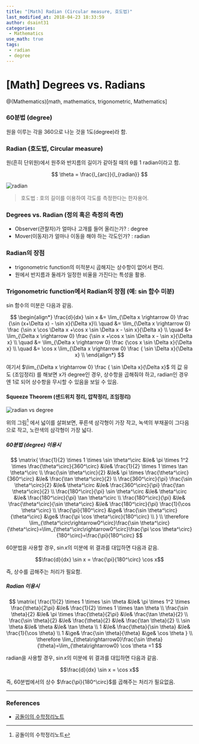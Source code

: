 ```yaml
---
title: "[Math] Radian (Circular measure, 호도법)"
last_modified_at: 2018-04-23 18:33:59
author: dsaint31
categories: 
 - Mathematics
use_math: true
tags: 
 - radian
 - degree
---
```


# [Math] Degrees vs. Radians
@(Mathematics)[math, mathematics, trigonometric, Mathematics]

### 60분법 (degree)

원을 이루는 각을 360으로 나눈 것을 1도(degree)라 함.

### Radian (호도법, Circular measure)

원(흔히 단위원)에서 원주와 반지름의 길이가 같아질 때의 θ를 1 radian이라고 함.

$$  
\theta = \frac{l_{arc}}{l_{radian}} 
$$

![radian](https://docs.google.com/drawings/d/e/2PACX-1vQcUiUPcrTIEeWFE59QPqZO240PVaYSRZGBsB9B_RNMhmP5NrT5H6JWxTIaXNb0D0Y-F8K8FhCUREka/pub?w=142&h=1400)

> 호도법 : 호의 길이를 이용하여 각도를 측정한다는 한자용어.

### Degrees vs. Radian (정의 혹은 측정의 측면)

* Observer(관찰자)가 얼마나 고개를 들어 올리는가? : degree
* Mover(이동자)가 얼마나 이동을 해야 하는 각도인가? : radian

### Radian의 장점

* trigonometric function의 미적분시 곱해지는 상수항이 없어서 편리.
* 원에서 반지름과 둘레가 일정한 비율을 가진다는 특성을 활용.

### Trigonometric function에서 Radian의 장점 (예: sin 함수 미분)

sin 함수의 미분은 다음과 같음.

$$ 
\begin{align*}
\frac{d}{dx} \sin x &= \lim_{\Delta x \rightarrow 0} \frac {\sin (x+\Delta x) - \sin x}{\Delta x}\\
\quad &= \lim_{\Delta x \rightarrow 0} \frac {\sin x \cos \Delta x +\cos x \sin \Delta x - \sin x}{\Delta x} \\
\quad &= \lim_{\Delta x \rightarrow 0} \frac {\sin x  +\cos x \sin \Delta x - \sin x}{\Delta x} \\
\quad &= \lim_{\Delta x \rightarrow 0} \frac {\cos x \sin \Delta x}{\Delta x} \\
\quad &= \cos x \lim_{\Delta x \rightarrow 0} \frac { \sin \Delta x}{\Delta x} \\
\end{align*}
$$

여기서 $\lim_{\Delta x \rightarrow 0} \frac { \sin \Delta x}{\Delta x}$ 의 값 유도 (조임정리) 를 해보면 x가 degree인 경우, 상수항을 곱해줘야 하고, radian인 경우엔 1로 되어 상수항을 무시할 수 있음을 보일 수 있음.

#### Squeeze Theorem (샌드위치 정리, 압착정리, 조임정리)

![radian vs degree](https://docs.google.com/drawings/d/e/2PACX-1vRucnWqNHi9yEc2s2G-HZ6KHH9h8B7sZ7M2sLox5uAwyG4MnxZFyegnR2V35zHqMGnrzfBZt0Mp7a1w/pub?w=500&h=357)

위의 그림[^1] 에서 넓이를 살펴보면, 푸른색 삼각형이 가장 작고, 녹색의 부채꼴이 그다음으로 작고, 노란색의 삼각형이 가장 넓다.

##### 60분법 (degree) 이용시

$$
\matrix{
\frac{1}{2} \times 1 \times \sin \theta^\circ &\le& \pi \times 1^2 \times \frac{\theta^\circ}{360^\circ} &\le& \frac{1}{2} \times 1 \times \tan \theta^\circ \\
\frac{\sin \theta^\circ}{2} &\le& \pi \times \frac{\theta^\circ}{360^\circ} &\le& \frac{\tan \theta^\circ}{2} \\
\frac{360^\circ}{\pi} \frac{\sin \theta^\circ}{2} &\le& \theta^\circ &\le& \frac{360^\circ}{\pi} \frac{\tan \theta^\circ}{2} \\ 
\frac{180^\circ}{\pi} \sin \theta^\circ &\le& \theta^\circ &\le& \frac{180^\circ}{\pi} \tan \theta^\circ \\
\frac{180^\circ}{\pi}  &\le& \frac{\theta^\circ}{\sin \theta^\circ} &\le& \frac{180^\circ}{\pi} \frac{1}{\cos \theta^\circ} \\
\frac{\pi}{180^\circ}  &\ge& \frac{\sin \theta^\circ}{\theta^\circ} &\ge& \frac{\pi \cos \theta^\circ}{180^\circ} \\
}
\\
\therefore \lim_{\theta^\circ\rightarrow0^\circ}\frac{\sin \theta^\circ}
{\theta^\circ}=\lim_{\theta^\circ\rightarrow0^\circ}\frac{\pi \cos \theta^\circ}{180^\circ}=\frac{\pi}{180^\circ}
$$ 

60분법을 사용할 경우, $\sin x$의 미분에 위 결과를 대입하면 다음과 같음.

$$\frac{d}{dx} \sin x = \frac{\pi}{180^\circ} \cos x$$

즉, 상수를 곱해주는 처리가 필요함.

##### Radian 이용시 

$$
\matrix{
\frac{1}{2} \times 1 \times \sin \theta &\le& \pi \times 1^2 \times \frac{\theta}{2\pi} &\le& \frac{1}{2} \times 1 \times \tan \theta \\
\frac{\sin \theta}{2} &\le& \pi \times \frac{\theta}{2\pi} &\le& \frac{\tan \theta}{2} \\
\frac{\sin \theta}{2} &\le& \frac{\theta}{2} &\le& \frac{\tan \theta}{2} \\ 
\sin \theta &\le& \theta &\le& \tan \theta \\ 
1  &\le& \frac{\theta}{\sin \theta} &\le&  \frac{1}{\cos \theta} \\
1  &\ge& \frac{\sin \theta}{\theta} &\ge& \cos \theta 
}
\\
\therefore 
\lim_{\theta\rightarrow0}\frac{\sin \theta}{\theta}=\lim_{\theta\rightarrow0} \cos \theta =1
$$

radian을 사용할 경우, $\sin x$의 미분에 위 결과를 대입하면 다음과 같음.

$$\frac{d}{dx} \sin x = \cos x$$

즉, 60분법에서의 상수 $\frac{\pi}{180^\circ}$를 곱해주는 처리가 필요없음.

--------

### References

* [공돌이의 수학정리노트](https://wikidocs.net/4094) 

[^1]: 공돌이의 수학정리노트 

